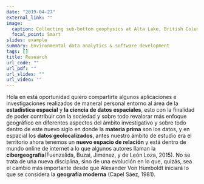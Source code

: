 ```yaml
---
date: "2019-04-27"
external_link: ""
image:
  caption: Collecting sub-bottom geophysics at Alta Lake, British Columbia.
  focal_point: Smart
slides: example
summary: Environmental data analytics & software development
tags: []
title: Research
url_code: ""
url_pdf: ""
url_slides: ""
url_video: ""
---
```

Hola en está oportunidad quiero compartirte algunos aplicaciones e investigaciones realizados de maneral personal entorno al área de la **estadística espacial** y **la ciencia de datos espaciales**, esto con la finalidad de poder contribuir con la sociedad y sobre todo revalorar más 
enfoque geográfico en diferentes aspectos del ámbito investigativo y sobre todo dentro de este nuevo siglo en donde la **materia prima** son los datos,
y en espacial los **datos geolocalizados**, antes nuestro ámbito de estudio era el territorio ahora tenemos un **nuevo espacio de relación** y está dentro 
de mundo online de internet a lo que algunos autores llaman la **cibergeografía**(Fuenzalida, Buzai, Jiménez, y de León Loza, 2015).
No se trata de una nueva disciplina, sino de una evolución en lo que, quizás, sea el cambio más importante desde que Alexander Von Humboldt iniciará
lo que se considera la **geografía moderna** (Capel Sáez, 1981).
